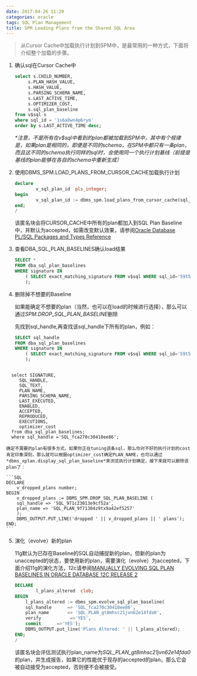 ```yaml
---
date: 2017-04-26 11:29
categories: oracle
tags: SQL Plan Management
title: SPM Loading Plans from the Shared SQL Area
---
```


> 从Cursor Cache中加载执行计划到SPM中，是最常用的一种方式，下面将介绍整个加载的步骤。

1. 确认sql在Cursor Cache中

	```SQL
    select s.CHILD_NUMBER,
         s.PLAN_HASH_VALUE,
         s.HASH_VALUE,
         s.PARSING_SCHEMA_NAME,
         s.LAST_ACTIVE_TIME,
         s.OPTIMIZER_COST,
         s.sql_plan_baseline
   from v$sql s
   where sql_id = '1s6a8wn4p6rym'
   order by s.LAST_ACTIVE_TIME desc;
	```
	
	_*注意，不是所有在v$sql中看到的plan都被加载到SPM中，其中有个规律是，如果plan是相同的，即便是不同的schema，在SPM中都只有一条plan，而且这不同的schema执行同样的sql时，会使用同一个执行计划基线（前提是基线的plan能够在各自的schema中重新生成）_
	
2. 使用DBMS_SPM.LOAD_PLANS_FROM_CURSOR_CACHE加载执行计划
	
	```SQL
	declare
    		v_sql_plan_id  pls_integer;
	begin
    		v_sql_plan_id := dbms_spm.load_plans_from_cursor_cache(sql_id => '59t5p5xv2bjjy');
	end;
	/
	```
	
	该匿名块会将CURSOR_CACHE中所有的plan都加入到SQL Plan Baseline中，并默认为accepted，如需改变默认效果，请参阅[Oracle Database PL/SQL Packages and Types Reference](http://docs.oracle.com/database/122/ARPLS/DBMS_SPM.htm#GUID-4EFE728B-8A2A-4DF4-ABE6-E7B133CDB5DA)

3. 查看DBA_SQL_PLAN_BASELINES确认load结果
	
	```SQL
	SELECT *
	FROM dba_sql_plan_baselines
	WHERE signature IN
    	( SELECT exact_matching_signature FROM v$sql WHERE sql_id='59t5p5xv2bjjy'
    	);
	```
4. 删除掉不想要的Baseline

	如果能确定不想要的plan（当然，也可以在load的时候进行选择），那么可以通过*SPM.DROP_SQL_PLAN_BASELINE*删除
	
	先找到sql_handle,再查找该sql_handle下所有的plan，例如：
	
	```SQL
	SELECT sql_handle
	FROM dba_sql_plan_baselines
	WHERE signature IN
    	( SELECT exact_matching_signature FROM v$sql WHERE sql_id='59t5p5xv2bjjy'
    	);
   ```
  ```

  	select SIGNATURE,
       SQL_HANDLE,
       SQL_TEXT,
       PLAN_NAME,
       PARSING_SCHEMA_NAME,
       LAST_EXECUTED,
       ENABLED,
       ACCEPTED,
       REPRODUCED,
       EXECUTIONS,
       optimizer_cost
    from dba_sql_plan_baselines;
	where sql_handle ='SQL_fca270c30418ee86';
  ```

	确定不需要的plan有很多方式，如果你正在tuning该条sql，那么你对不好的执行计划的cost肯定印象深刻，那么就可以根据optimizer_cost确定PLAN_NAME，也可以通过*dbms_xplan.display_sql_plan_baseline*来浏览执行计划确定，接下来就可以删除该plan了：
	
	```SQL
	DECLARE
  		v_dropped_plans number;
	BEGIN
  		v_dropped_plans := DBMS_SPM.DROP_SQL_PLAN_BASELINE (
     	sql_handle => 'SQL_971c23013e9cf52a',
     	plan_name => 'SQL_PLAN_9f71304z9tx9a42ef5257'
		);
  		DBMS_OUTPUT.PUT_LINE('dropped ' || v_dropped_plans || ' plans');
	END;
	```
	
5. 演化（evolve）新的plan

	11g默认为已存在Baseline的SQL自动捕捉新的plan，但新的plan为unaccepted的状态，要使用新的plan，需要演化（evolve）为accepted，下面介绍11g的演化方法，12c请参阅[MANUALLY EVOLVING SQL PLAN BASELINES IN ORACLE DATABASE 12C RELEASE 2](https://liupzmin.com/2017/04/24/oracle/perf/Manually-Evolving-SQL-Plan-Baselines-in-Oracle-Database-12c-Release-2/)
	
	```SQL
	DECLARE  
	 		l_plans_altered  clob;  
	BEGIN  
		l_plans_altered := dbms_spm.evolve_sql_plan_baseline(  
		sql_handle      => 'SQL_fca270c30418ee86',  
		plan_name       => 'SQL_PLAN_gt8mhsc21jvn62e14fda0',  
		verify           =>'YES',  
		commit      =>'YES');  
		DBMS_OUTPUT.put_line('Plans Altered: ' || l_plans_altered);  
	END;  
	/  
	```

	该匿名块会评估测试执行plan_name为*SQL_PLAN_gt8mhsc21jvn62e14fda0*的plan，并生成报告，如果它的性能优于现存的accepted的plan，那么它会被自动接受为accepted，否则便不会被接受。